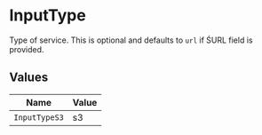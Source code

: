 # InputType

Type of service. This is optional and defaults to `url` if
ŚURL field is provided.



## Values

| Name          | Value         |
| ------------- | ------------- |
| `InputTypeS3` | s3            |